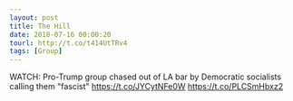 ```yaml
---
layout: post
title: The Hill
date: 2018-07-16 00:00:20
tourl: http://t.co/t414UtTRv4
tags: [Group]
---
```

WATCH: Pro-Trump group chased out of LA bar by Democratic socialists calling them "fascist" https://t.co/JYCytNFe0W https://t.co/PLCSmHbxz2